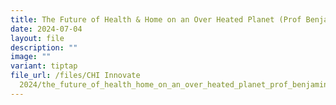```yaml
---
title: The Future of Health & Home on an Over Heated Planet (Prof Benjamin Horton)
date: 2024-07-04
layout: file
description: ""
image: ""
variant: tiptap
file_url: /files/CHI Innovate
  2024/the_future_of_health_home_on_an_over_heated_planet_prof_benjamin_horton.pdf
---
```

